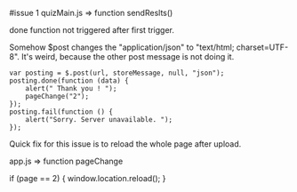 #issue 1
quizMain.js => function sendReslts()

done function not triggered after first trigger.

Somehow $post changes the "application/json" to "text/html; charset=UTF-8". It's weird, because the other post message is not doing it. 

    var posting = $.post(url, storeMessage, null, "json");
    posting.done(function (data) {
        alert(" Thank you ! ");
        pageChange("2");
    });
    posting.fail(function () {
        alert("Sorry. Server unavailable. ");
    });

Quick fix for this issue is to reload the whole page after upload.

app.js => function pageChange

   if (page == 2) {
           window.location.reload();
    }
